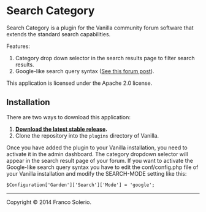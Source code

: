 # Search Category

Search Category is a plugin for the Vanilla community forum software that extends the standard search capabilities.

Features:

1. Category drop down selector in the search results page to filter search results.
2. Google-like search query syntax ([See this forum post](http://vanillaforums.org/discussion/17907/searching)).

This application is licensed under the Apache 2.0 license.

## Installation

There are two ways to download this application:

1. **[Download the latest stable release](http://vanillaforums.org/addon/mandrillmailer-plugin).**
2. Clone the repository into the `plugins` directory of Vanilla.

Once you have added the plugin to your Vanilla installation, you need to activate it in the admin dashboard. The category dropdown selector will appear in the search result page of your forum.
If you want to activate the Google-like search query syntax you have to edit the conf/config.php file of your Vanilla installation and modify the SEARCH-MODE setting like this:

`$Configuration['Garden']['Search']['Mode'] = 'google';`

------------------------------

Copyright © 2014 Franco Solerio.
